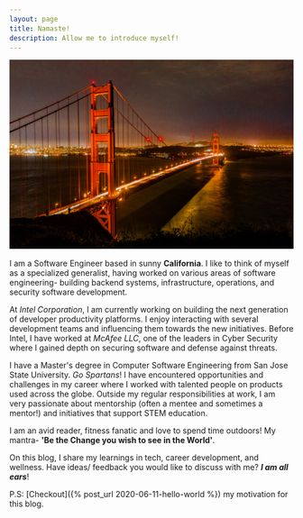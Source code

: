 ```yaml
---
layout: page
title: Namaste!
description: Allow me to introduce myself!
---
```


![Welcome!](/images/GoldenGate.jpg "Photo by Andreas Selter on Unsplash")

I am a Software Engineer based in sunny **California**.
I like to think of myself as a specialized generalist, having worked on various areas of software engineering- building backend systems, infrastructure, operations, and security software development.

At *Intel Corporation*, I am currently working on building the next generation of developer productivity platforms. I enjoy interacting with several development teams and influencing them towards the new initiatives.
Before Intel, I have worked at *McAfee LLC*, one of the leaders in Cyber Security where I gained depth on securing software and defense against threats.

I have a Master's degree in Computer Software Engineering from San Jose State University. *Go Spartans*!
I have encountered opportunities and challenges in my career where I worked with talented people on products used across the globe.
Outside my regular responsibilities at work, I am very passionate about mentorship (often a mentee and sometimes a mentor!) and initiatives that support STEM education.

I am an avid reader, fitness fanatic and love to spend time outdoors!
My mantra- **'Be the Change you wish to see in the World'**.

On this blog, I share my learnings in tech, career development, and wellness.
Have ideas/ feedback you would like to discuss with me? ***I am all ears***!

P.S: [Checkout]({% post_url 2020-06-11-hello-world %}) my motivation for this blog.
